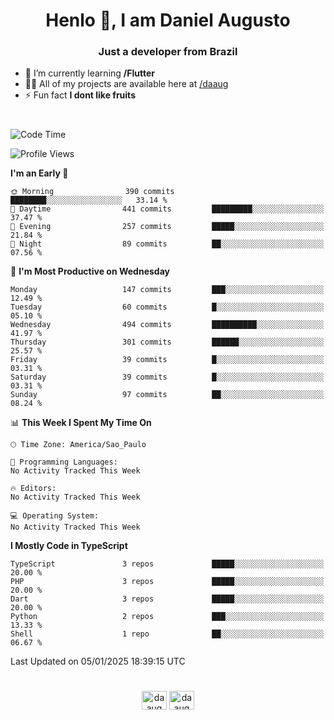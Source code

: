 <h1 align="center">Henlo 👋, I am Daniel Augusto</h1>
<h3 align="center">Just a developer from Brazil</h3>

- 🌱 I’m currently learning **/Flutter**
- 👨‍💻 All of my projects are available here at [/daaug](https://github.com/daaug)
- ⚡ Fun fact **I dont like fruits** 
<h1></h1>

<!--START_SECTION:waka-->
![Code Time](http://img.shields.io/badge/Code%20Time-37%20hrs%2017%20mins-blue)

![Profile Views](http://img.shields.io/badge/Profile%20Views-0-blue)

**I'm an Early 🐤** 

```text
🌞 Morning                390 commits         ████████░░░░░░░░░░░░░░░░░   33.14 % 
🌆 Daytime                441 commits         █████████░░░░░░░░░░░░░░░░   37.47 % 
🌃 Evening                257 commits         █████░░░░░░░░░░░░░░░░░░░░   21.84 % 
🌙 Night                  89 commits          ██░░░░░░░░░░░░░░░░░░░░░░░   07.56 % 
```
📅 **I'm Most Productive on Wednesday** 

```text
Monday                   147 commits         ███░░░░░░░░░░░░░░░░░░░░░░   12.49 % 
Tuesday                  60 commits          █░░░░░░░░░░░░░░░░░░░░░░░░   05.10 % 
Wednesday                494 commits         ██████████░░░░░░░░░░░░░░░   41.97 % 
Thursday                 301 commits         ██████░░░░░░░░░░░░░░░░░░░   25.57 % 
Friday                   39 commits          █░░░░░░░░░░░░░░░░░░░░░░░░   03.31 % 
Saturday                 39 commits          █░░░░░░░░░░░░░░░░░░░░░░░░   03.31 % 
Sunday                   97 commits          ██░░░░░░░░░░░░░░░░░░░░░░░   08.24 % 
```


📊 **This Week I Spent My Time On** 

```text
🕑︎ Time Zone: America/Sao_Paulo

💬 Programming Languages: 
No Activity Tracked This Week

🔥 Editors: 
No Activity Tracked This Week

💻 Operating System: 
No Activity Tracked This Week
```

**I Mostly Code in TypeScript** 

```text
TypeScript               3 repos             █████░░░░░░░░░░░░░░░░░░░░   20.00 % 
PHP                      3 repos             █████░░░░░░░░░░░░░░░░░░░░   20.00 % 
Dart                     3 repos             █████░░░░░░░░░░░░░░░░░░░░   20.00 % 
Python                   2 repos             ███░░░░░░░░░░░░░░░░░░░░░░   13.33 % 
Shell                    1 repo              ██░░░░░░░░░░░░░░░░░░░░░░░   06.67 % 
```




 Last Updated on 05/01/2025 18:39:15 UTC
<!--END_SECTION:waka-->

<h1></h1>
<p align="center">
<a href="https://linkedin.com/in/daaug" target="blank"><img align="center" src="https://raw.githubusercontent.com/rahuldkjain/github-profile-readme-generator/master/src/images/icons/Social/linked-in-alt.svg" alt="daaug" height="30" width="40" /></a> 
<a href="https://www.hackerrank.com/daaug" target="blank"><img align="center" src="https://raw.githubusercontent.com/rahuldkjain/github-profile-readme-generator/master/src/images/icons/Social/hackerrank.svg" alt="daaug" height="30" width="40" /></a>
</p>
